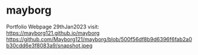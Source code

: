 # mayborg
Portfolio Webpage 29thJan2023
visit:
https://mayborg121.github.io/mayborg
https://github.com/Mayborg121/mayborg/blob/500f56df8b9d6396f6fab2a0b30cdd6e3f8083a9/snapshot.jpeg
